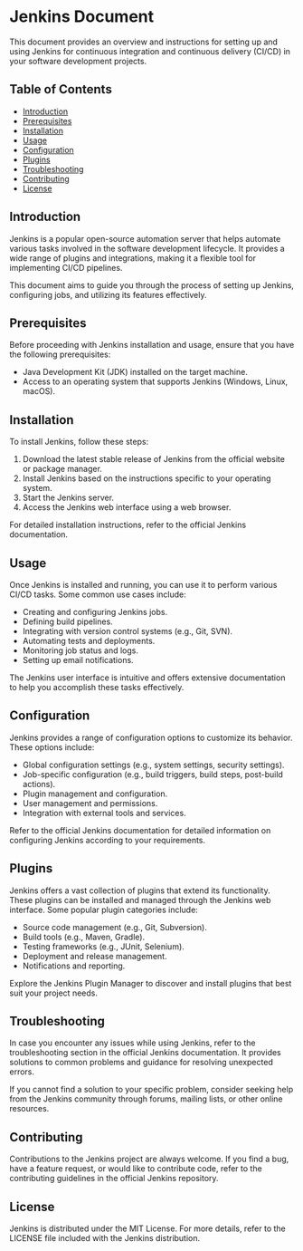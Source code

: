 # Jenkins Document

This document provides an overview and instructions for setting up and using Jenkins for continuous integration and continuous delivery (CI/CD) in your software development projects.

## Table of Contents

- [Introduction](#introduction)
- [Prerequisites](#prerequisites)
- [Installation](#installation)
- [Usage](#usage)
- [Configuration](#configuration)
- [Plugins](#plugins)
- [Troubleshooting](#troubleshooting)
- [Contributing](#contributing)
- [License](#license)

## Introduction

Jenkins is a popular open-source automation server that helps automate various tasks involved in the software development lifecycle. It provides a wide range of plugins and integrations, making it a flexible tool for implementing CI/CD pipelines.

This document aims to guide you through the process of setting up Jenkins, configuring jobs, and utilizing its features effectively.

## Prerequisites

Before proceeding with Jenkins installation and usage, ensure that you have the following prerequisites:

- Java Development Kit (JDK) installed on the target machine.
- Access to an operating system that supports Jenkins (Windows, Linux, macOS).

## Installation

To install Jenkins, follow these steps:

1. Download the latest stable release of Jenkins from the official website or package manager.
2. Install Jenkins based on the instructions specific to your operating system.
3. Start the Jenkins server.
4. Access the Jenkins web interface using a web browser.

For detailed installation instructions, refer to the official Jenkins documentation.

## Usage

Once Jenkins is installed and running, you can use it to perform various CI/CD tasks. Some common use cases include:

- Creating and configuring Jenkins jobs.
- Defining build pipelines.
- Integrating with version control systems (e.g., Git, SVN).
- Automating tests and deployments.
- Monitoring job status and logs.
- Setting up email notifications.

The Jenkins user interface is intuitive and offers extensive documentation to help you accomplish these tasks effectively.

## Configuration

Jenkins provides a range of configuration options to customize its behavior. These options include:

- Global configuration settings (e.g., system settings, security settings).
- Job-specific configuration (e.g., build triggers, build steps, post-build actions).
- Plugin management and configuration.
- User management and permissions.
- Integration with external tools and services.

Refer to the official Jenkins documentation for detailed information on configuring Jenkins according to your requirements.

## Plugins

Jenkins offers a vast collection of plugins that extend its functionality. These plugins can be installed and managed through the Jenkins web interface. Some popular plugin categories include:

- Source code management (e.g., Git, Subversion).
- Build tools (e.g., Maven, Gradle).
- Testing frameworks (e.g., JUnit, Selenium).
- Deployment and release management.
- Notifications and reporting.

Explore the Jenkins Plugin Manager to discover and install plugins that best suit your project needs.

## Troubleshooting

In case you encounter any issues while using Jenkins, refer to the troubleshooting section in the official Jenkins documentation. It provides solutions to common problems and guidance for resolving unexpected errors.

If you cannot find a solution to your specific problem, consider seeking help from the Jenkins community through forums, mailing lists, or other online resources.

## Contributing

Contributions to the Jenkins project are always welcome. If you find a bug, have a feature request, or would like to contribute code, refer to the contributing guidelines in the official Jenkins repository.

## License

Jenkins is distributed under the MIT License. For more details, refer to the LICENSE file included with the Jenkins distribution.